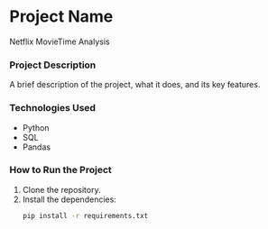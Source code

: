 # Project Name
Netflix MovieTime Analysis
### Project Description
A brief description of the project, what it does, and its key features.

### Technologies Used
- Python
- SQL
- Pandas

### How to Run the Project
1. Clone the repository.
2. Install the dependencies:
   ```bash
   pip install -r requirements.txt

